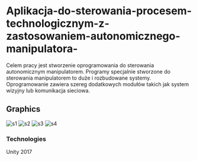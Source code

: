 # Aplikacja-do-sterowania-procesem-technologicznym-z-zastosowaniem-autonomicznego-manipulatora-
Celem pracy jest stworzenie oprogramowania do sterowania autonomicznym manipulatorem. 
Programy specjalnie stworzone do sterowania manipulatorem to duże i rozbudowane systemy.
Oprogramowanie zawiera szereg dodatkowych modułów takich jak system wizyjny lub komunikacja sieciowa.

## Graphics

![s1](./Assets/ScreensMGR/s1.png)
![s2](./Assets/ScreensMGR/s2.png)
![s3](./Assets/ScreensMGR/s3.png)
![s4](./Assets/ScreensMGR/s4.png)

### Technologies
Unity 2017



